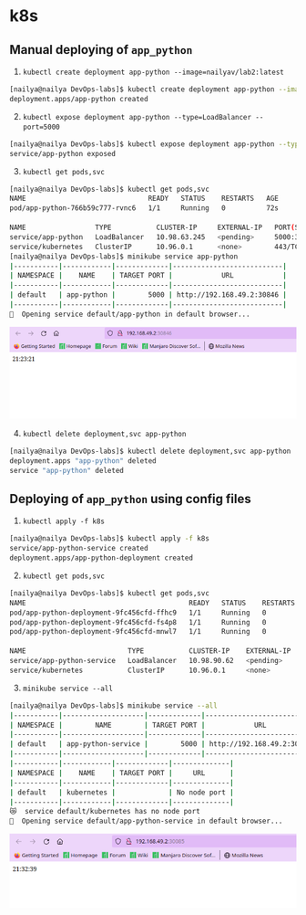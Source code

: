# k8s
## Manual deploying of `app_python`
1. `kubectl create deployment app-python --image=nailyav/lab2:latest`
```bash
[nailya@nailya DevOps-labs]$ kubectl create deployment app-python --image=nailyav/lab2:latest
deployment.apps/app-python created
```

2. `kubectl expose deployment app-python --type=LoadBalancer --port=5000`
```bash
[nailya@nailya DevOps-labs]$ kubectl expose deployment app-python --type=LoadBalancer --port=5000
service/app-python exposed
```

3. `kubectl get pods,svc`
```bash
[nailya@nailya DevOps-labs]$ kubectl get pods,svc
NAME                              READY   STATUS    RESTARTS   AGE
pod/app-python-766b59c777-rvnc6   1/1     Running   0          72s

NAME                 TYPE           CLUSTER-IP     EXTERNAL-IP   PORT(S)          AGE
service/app-python   LoadBalancer   10.98.63.245   <pending>     5000:30846/TCP   16s
service/kubernetes   ClusterIP      10.96.0.1      <none>        443/TCP          5m2s
[nailya@nailya DevOps-labs]$ minikube service app-python
|-----------|------------|-------------|---------------------------|
| NAMESPACE |    NAME    | TARGET PORT |            URL            |
|-----------|------------|-------------|---------------------------|
| default   | app-python |        5000 | http://192.168.49.2:30846 |
|-----------|------------|-------------|---------------------------|
🎉  Opening service default/app-python in default browser...
```
![image](https://github.com/nailyav/DevOps-labs/blob/lab9/k8s/assets/Screenshot_manual.png)

4. `kubectl delete deployment,svc app-python`
```bash
[nailya@nailya DevOps-labs]$ kubectl delete deployment,svc app-python
deployment.apps "app-python" deleted
service "app-python" deleted
```

## Deploying of `app_python` using config files
1. `kubectl apply -f k8s`
```bash
[nailya@nailya DevOps-labs]$ kubectl apply -f k8s
service/app-python-service created
deployment.apps/app-python-deployment created
```

2. `kubectl get pods,svc`
```bash
[nailya@nailya DevOps-labs]$ kubectl get pods,svc
NAME                                        READY   STATUS    RESTARTS   AGE
pod/app-python-deployment-9fc456cfd-ffhc9   1/1     Running   0          42s
pod/app-python-deployment-9fc456cfd-fs4p8   1/1     Running   0          42s
pod/app-python-deployment-9fc456cfd-mnwl7   1/1     Running   0          42s

NAME                         TYPE           CLUSTER-IP    EXTERNAL-IP   PORT(S)          AGE
service/app-python-service   LoadBalancer   10.98.90.62   <pending>     5000:30085/TCP   42s
service/kubernetes           ClusterIP      10.96.0.1     <none>        443/TCP          11m
```

3. `minikube service --all`
```bash
[nailya@nailya DevOps-labs]$ minikube service --all
|-----------|--------------------|-------------|---------------------------|
| NAMESPACE |        NAME        | TARGET PORT |            URL            |
|-----------|--------------------|-------------|---------------------------|
| default   | app-python-service |        5000 | http://192.168.49.2:30085 |
|-----------|--------------------|-------------|---------------------------|
|-----------|------------|-------------|--------------|
| NAMESPACE |    NAME    | TARGET PORT |     URL      |
|-----------|------------|-------------|--------------|
| default   | kubernetes |             | No node port |
|-----------|------------|-------------|--------------|
😿  service default/kubernetes has no node port
🎉  Opening service default/app-python-service in default browser...
```
![image](https://github.com/nailyav/DevOps-labs/blob/lab9/k8s/assets/Screenshot_config.png)
